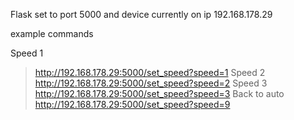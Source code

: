 
Flask set to port 5000 and device currently on ip 192.168.178.29

example commands

Speed 1
> http://192.168.178.29:5000/set_speed?speed=1
Speed 2
> http://192.168.178.29:5000/set_speed?speed=2
Speed 3
> http://192.168.178.29:5000/set_speed?speed=3
Back to auto
> http://192.168.178.29:5000/set_speed?speed=9